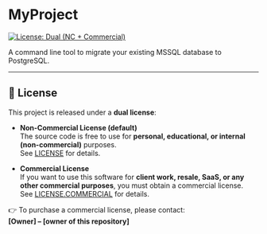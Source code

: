 # MyProject

[![License: Dual (NC + Commercial)](https://img.shields.io/badge/license-dual--license-blueviolet.svg)](./LICENSE)

A command line tool to migrate your existing MSSQL database to PostgreSQL.

---

## 📜 License

This project is released under a **dual license**:

- **Non-Commercial License (default)**  
  The source code is free to use for **personal, educational, or internal (non-commercial)** purposes.  
  See [LICENSE](./LICENSE) for details.  

- **Commercial License**  
  If you want to use this software for **client work, resale, SaaS, or any other commercial purposes**, you must obtain a commercial license.  
  See [LICENSE.COMMERCIAL](./LICENSE.COMMERCIAL) for details.  

👉 To purchase a commercial license, please contact:  
**[Owner] – [owner of this repository]**
